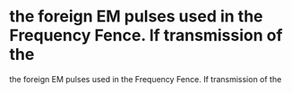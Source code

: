 # the foreign EM pulses used in the Frequency Fence. If transmission of the

the foreign EM pulses used in the Frequency Fence. If transmission of the
